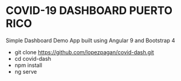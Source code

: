 # COVID-19 DASHBOARD PUERTO RICO

Simple Dashboard Demo App built using Angular 9 and Bootstrap 4

- git clone https://github.com/lopezpagan/covid-dash.git
- cd covid-dash
- npm install
- ng serve
